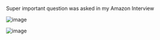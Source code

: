 Super important question was asked in my Amazon Interview

![image](https://user-images.githubusercontent.com/64318469/185104500-d41952f6-542d-43e3-b9e0-b7fb8ab7b45a.png)

![image](https://user-images.githubusercontent.com/64318469/185104377-3008dbf8-9c04-4268-97cc-fcb2bde24573.png)
